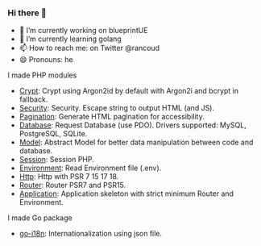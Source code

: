 ### Hi there 👋

- 🔭 I’m currently working on blueprintUE
- 🌱 I’m currently learning golang
- 📫 How to reach me: on Twitter @rancoud
- 😄 Pronouns: he

I made PHP modules  
* [Crypt](https://github.com/rancoud/Crypt): Crypt using Argon2id by default with Argon2i and bcrypt in fallback.
* [Security](https://github.com/rancoud/Security): Security. Escape string to output HTML (and JS).
* [Pagination](https://github.com/rancoud/Pagination): Generate HTML pagination for accessibility.
* [Database](https://github.com/rancoud/Database): Request Database (use PDO). Drivers supported: MySQL, PostgreSQL, SQLite.
* [Model](https://github.com/rancoud/Model): Abstract Model for better data manipulation between code and database.
* [Session](https://github.com/rancoud/Session): Session PHP.
* [Environment](https://github.com/rancoud/Environment): Read Environment file (.env).
* [Http](https://github.com/rancoud/Http): Http with PSR 7 15 17 18.
* [Router](https://github.com/rancoud/Router): Router PSR7 and PSR15.
* [Application](https://github.com/rancoud/Application): Application skeleton with strict minimum Router and Environment.

I made Go package
* [go-i18n](https://github.com/rancoud/go-i18n): Internationalization using json file.

